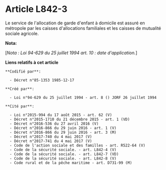 # Article L842-3

Le service de l'allocation de garde d'enfant à domicile est assuré en métropole par les caisses d'allocations familiales et
les caisses de mutualité sociale agricole.

**Nota:**

[*Nota : Loi 94-629 du 25 juillet 1994 art. 10 : date d'application.*]

**Liens relatifs à cet article**

	**Codifié par**:

	  - Décret n°85-1353 1985-12-17

	**Créé par**:

	  - Loi n°94-629 du 25 juillet 1994 - art. 8 () JORF 26 juillet 1994

	**Cité par**:

	  - Loi n°2015-994 du 17 août 2015 - art. 62 (V)
	  - Décret n°2015-1710 du 21 décembre 2015 - art. 1 (VD)
	  - Décret n°2016-536 du 27 avril 2016 (V)
	  - Décret n°2016-866 du 29 juin 2016 - art. 1 (V)
	  - Décret n°2016-866 du 29 juin 2016 - art. 3 (M)
	  - Décret n°2017-740 du 4 mai 2017 (V)
	  - Décret n°2017-741 du 4 mai 2017 (V)
	  - Code de l'action sociale et des familles - art. R522-64 (V)
	  - Code de la sécurité sociale. - art. L842-4 (V)
	  - Code de la sécurité sociale. - art. L842-7 (VD)
	  - Code de la sécurité sociale. - art. L842-8 (V)
	  - Code rural et de la pêche maritime - art. D731-99 (M)
